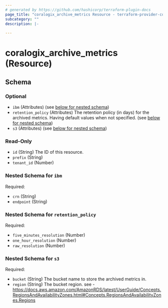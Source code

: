 ```yaml
---
# generated by https://github.com/hashicorp/terraform-plugin-docs
page_title: "coralogix_archive_metrics Resource - terraform-provider-coralogix"
subcategory: ""
description: |-
  
---
```


# coralogix_archive_metrics (Resource)





<!-- schema generated by tfplugindocs -->
## Schema

### Optional

- `ibm` (Attributes) (see [below for nested schema](#nestedatt--ibm))
- `retention_policy` (Attributes) The retention policy (in days) for the archived metrics. Having default values when not specified. (see [below for nested schema](#nestedatt--retention_policy))
- `s3` (Attributes) (see [below for nested schema](#nestedatt--s3))

### Read-Only

- `id` (String) The ID of this resource.
- `prefix` (String)
- `tenant_id` (Number)

<a id="nestedatt--ibm"></a>
### Nested Schema for `ibm`

Required:

- `crn` (String)
- `endpoint` (String)


<a id="nestedatt--retention_policy"></a>
### Nested Schema for `retention_policy`

Required:

- `five_minutes_resolution` (Number)
- `one_hour_resolution` (Number)
- `raw_resolution` (Number)


<a id="nestedatt--s3"></a>
### Nested Schema for `s3`

Required:

- `bucket` (String) The bucket name to store the archived metrics in.
- `region` (String) The bucket region. see - https://docs.aws.amazon.com/AmazonRDS/latest/UserGuide/Concepts.RegionsAndAvailabilityZones.html#Concepts.RegionsAndAvailabilityZones.Regions
